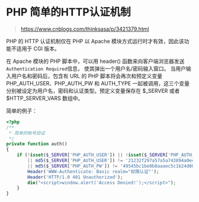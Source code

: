 # PHP 简单的HTTP认证机制
> https://www.cnblogs.com/thinksasa/p/3421379.html

PHP 的 HTTP 认证机制仅在 PHP 以 Apache 模块方式运行时才有效，因此该功能不适用于 CGI 版本。

在 Apache 模块的 PHP 脚本中，可以用 header() 函数来向客户端浏览器发送`Authentication Required`信息，
使其弹出一个用户名/密码输入窗口。
当用户输入用户名和密码后，包含有 URL 的 PHP 脚本将会再次和预定义变量 PHP_AUTH_USER、PHP_AUTH_PW 和 AUTH_TYPE 
一起被调用，这三个变量分别被设定为用户名，密码和认证类型。预定义变量保存在 $_SERVER 或者 $HTTP_SERVER_VARS 数组中。

简单的例子：
```php
<?php
/**
 * 简单的帐号验证
 */
private function auth()
{
    if (!isset($_SERVER['PHP_AUTH_USER']) || !isset($_SERVER['PHP_AUTH_PW'])
        || md5($_SERVER['PHP_AUTH_USER']) != '21232f297a57a5a743894a0e4a801fc3'
        || md5($_SERVER['PHP_AUTH_PW']) != '49545bc1be0b8aaaec5c1b24d80fd4c0') {
        Header('WWW-Authenticate: Basic realm="权限认证"');
        Header('HTTP/1.0 401 Unauthorized');
        die("<script>window.alert('Access Denied!');</script>");
    }
}
```
